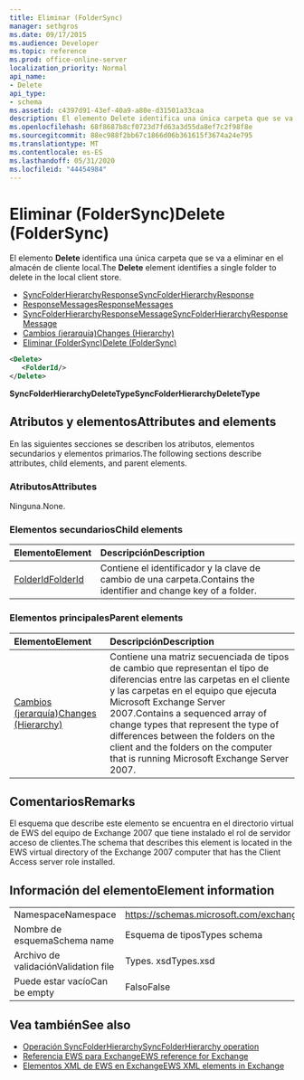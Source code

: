 ```yaml
---
title: Eliminar (FolderSync)
manager: sethgros
ms.date: 09/17/2015
ms.audience: Developer
ms.topic: reference
ms.prod: office-online-server
localization_priority: Normal
api_name:
- Delete
api_type:
- schema
ms.assetid: c4397d91-43ef-40a9-a80e-d31501a33caa
description: El elemento Delete identifica una única carpeta que se va a eliminar en el almacén de cliente local.
ms.openlocfilehash: 68f8687b8cf0723d7fd63a3d55da8ef7c2f98f8e
ms.sourcegitcommit: 88ec988f2bb67c1866d06b361615f3674a24e795
ms.translationtype: MT
ms.contentlocale: es-ES
ms.lasthandoff: 05/31/2020
ms.locfileid: "44454984"
---
```

# <a name="delete-foldersync"></a><span data-ttu-id="88f14-103">Eliminar (FolderSync)</span><span class="sxs-lookup"><span data-stu-id="88f14-103">Delete (FolderSync)</span></span>

<span data-ttu-id="88f14-104">El elemento **Delete** identifica una única carpeta que se va a eliminar en el almacén de cliente local.</span><span class="sxs-lookup"><span data-stu-id="88f14-104">The **Delete** element identifies a single folder to delete in the local client store.</span></span> 
  
- [<span data-ttu-id="88f14-105">SyncFolderHierarchyResponse</span><span class="sxs-lookup"><span data-stu-id="88f14-105">SyncFolderHierarchyResponse</span></span>](syncfolderhierarchyresponse.md)  
- [<span data-ttu-id="88f14-106">ResponseMessages</span><span class="sxs-lookup"><span data-stu-id="88f14-106">ResponseMessages</span></span>](responsemessages.md)  
- [<span data-ttu-id="88f14-107">SyncFolderHierarchyResponseMessage</span><span class="sxs-lookup"><span data-stu-id="88f14-107">SyncFolderHierarchyResponseMessage</span></span>](syncfolderhierarchyresponsemessage.md)  
- [<span data-ttu-id="88f14-108">Cambios (jerarquía)</span><span class="sxs-lookup"><span data-stu-id="88f14-108">Changes (Hierarchy)</span></span>](changes-hierarchy.md)  
- [<span data-ttu-id="88f14-109">Eliminar (FolderSync)</span><span class="sxs-lookup"><span data-stu-id="88f14-109">Delete (FolderSync)</span></span>](delete-foldersync.md)
  
```xml
<Delete>
   <FolderId/>
</Delete>
```

<span data-ttu-id="88f14-110">**SyncFolderHierarchyDeleteType**</span><span class="sxs-lookup"><span data-stu-id="88f14-110">**SyncFolderHierarchyDeleteType**</span></span>

## <a name="attributes-and-elements"></a><span data-ttu-id="88f14-111">Atributos y elementos</span><span class="sxs-lookup"><span data-stu-id="88f14-111">Attributes and elements</span></span>

<span data-ttu-id="88f14-112">En las siguientes secciones se describen los atributos, elementos secundarios y elementos primarios.</span><span class="sxs-lookup"><span data-stu-id="88f14-112">The following sections describe attributes, child elements, and parent elements.</span></span>
  
### <a name="attributes"></a><span data-ttu-id="88f14-113">Atributos</span><span class="sxs-lookup"><span data-stu-id="88f14-113">Attributes</span></span>

<span data-ttu-id="88f14-114">Ninguna.</span><span class="sxs-lookup"><span data-stu-id="88f14-114">None.</span></span>
  
### <a name="child-elements"></a><span data-ttu-id="88f14-115">Elementos secundarios</span><span class="sxs-lookup"><span data-stu-id="88f14-115">Child elements</span></span>

|<span data-ttu-id="88f14-116">**Elemento**</span><span class="sxs-lookup"><span data-stu-id="88f14-116">**Element**</span></span>|<span data-ttu-id="88f14-117">**Descripción**</span><span class="sxs-lookup"><span data-stu-id="88f14-117">**Description**</span></span>|
|:-----|:-----|
|[<span data-ttu-id="88f14-118">FolderId</span><span class="sxs-lookup"><span data-stu-id="88f14-118">FolderId</span></span>](folderid.md) <br/> |<span data-ttu-id="88f14-119">Contiene el identificador y la clave de cambio de una carpeta.</span><span class="sxs-lookup"><span data-stu-id="88f14-119">Contains the identifier and change key of a folder.</span></span>  <br/> |
   
### <a name="parent-elements"></a><span data-ttu-id="88f14-120">Elementos principales</span><span class="sxs-lookup"><span data-stu-id="88f14-120">Parent elements</span></span>

|<span data-ttu-id="88f14-121">**Elemento**</span><span class="sxs-lookup"><span data-stu-id="88f14-121">**Element**</span></span>|<span data-ttu-id="88f14-122">**Descripción**</span><span class="sxs-lookup"><span data-stu-id="88f14-122">**Description**</span></span>|
|:-----|:-----|
|[<span data-ttu-id="88f14-123">Cambios (jerarquía)</span><span class="sxs-lookup"><span data-stu-id="88f14-123">Changes (Hierarchy)</span></span>](changes-hierarchy.md) <br/> |<span data-ttu-id="88f14-124">Contiene una matriz secuenciada de tipos de cambio que representan el tipo de diferencias entre las carpetas en el cliente y las carpetas en el equipo que ejecuta Microsoft Exchange Server 2007.</span><span class="sxs-lookup"><span data-stu-id="88f14-124">Contains a sequenced array of change types that represent the type of differences between the folders on the client and the folders on the computer that is running Microsoft Exchange Server 2007.</span></span>  <br/> |
   
## <a name="remarks"></a><span data-ttu-id="88f14-125">Comentarios</span><span class="sxs-lookup"><span data-stu-id="88f14-125">Remarks</span></span>

<span data-ttu-id="88f14-126">El esquema que describe este elemento se encuentra en el directorio virtual de EWS del equipo de Exchange 2007 que tiene instalado el rol de servidor acceso de clientes.</span><span class="sxs-lookup"><span data-stu-id="88f14-126">The schema that describes this element is located in the EWS virtual directory of the Exchange 2007 computer that has the Client Access server role installed.</span></span>
  
## <a name="element-information"></a><span data-ttu-id="88f14-127">Información del elemento</span><span class="sxs-lookup"><span data-stu-id="88f14-127">Element information</span></span>

|||
|:-----|:-----|
|<span data-ttu-id="88f14-128">Namespace</span><span class="sxs-lookup"><span data-stu-id="88f14-128">Namespace</span></span>  <br/> |https://schemas.microsoft.com/exchange/services/2006/types  <br/> |
|<span data-ttu-id="88f14-129">Nombre de esquema</span><span class="sxs-lookup"><span data-stu-id="88f14-129">Schema name</span></span>  <br/> |<span data-ttu-id="88f14-130">Esquema de tipos</span><span class="sxs-lookup"><span data-stu-id="88f14-130">Types schema</span></span>  <br/> |
|<span data-ttu-id="88f14-131">Archivo de validación</span><span class="sxs-lookup"><span data-stu-id="88f14-131">Validation file</span></span>  <br/> |<span data-ttu-id="88f14-132">Types. xsd</span><span class="sxs-lookup"><span data-stu-id="88f14-132">Types.xsd</span></span>  <br/> |
|<span data-ttu-id="88f14-133">Puede estar vacío</span><span class="sxs-lookup"><span data-stu-id="88f14-133">Can be empty</span></span>  <br/> |<span data-ttu-id="88f14-134">Falso</span><span class="sxs-lookup"><span data-stu-id="88f14-134">False</span></span>  <br/> |
   
## <a name="see-also"></a><span data-ttu-id="88f14-135">Vea también</span><span class="sxs-lookup"><span data-stu-id="88f14-135">See also</span></span>

- [<span data-ttu-id="88f14-136">Operación SyncFolderHierarchy</span><span class="sxs-lookup"><span data-stu-id="88f14-136">SyncFolderHierarchy operation</span></span>](syncfolderhierarchy-operation.md)
- [<span data-ttu-id="88f14-137">Referencia EWS para Exchange</span><span class="sxs-lookup"><span data-stu-id="88f14-137">EWS reference for Exchange</span></span>](ews-reference-for-exchange.md)
- [<span data-ttu-id="88f14-138">Elementos XML de EWS en Exchange</span><span class="sxs-lookup"><span data-stu-id="88f14-138">EWS XML elements in Exchange</span></span>](ews-xml-elements-in-exchange.md)

